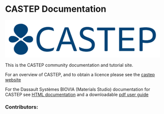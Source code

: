 # CASTEP Documentation


![Screenshot](img/CASTEP_Logo_2.png)

This is the CASTEP community documentation and tutorial site.

For an overview of CASTEP, and to obtain a licence please see the
[castep website](http://www.castep.org)

For the Dassault Systèmes BIOVIA (Materials Studio) documentation for
CASTEP see [HTML documentation](http://www.tcm.phy.cam.ac.uk/castep/documentation/WebHelp/CASTEP.html)
and a downloadable
[pdf user guide](http://www-users.york.ac.uk/~mijp1/MS_CASTEP_Guide.pdf)

### Contributors: 

